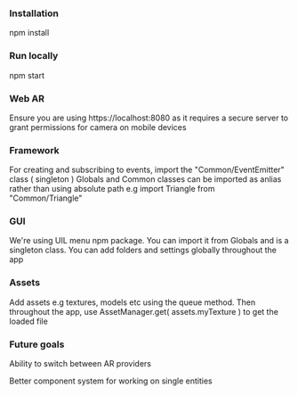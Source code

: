 ### Installation

npm install

### Run locally

npm start

### Web AR

Ensure you are using https://localhost:8080 as it requires a secure server to grant permissions for camera on mobile devices

### Framework

For creating and subscribing to events, import the "Common/EventEmitter" class ( singleton )
Globals and Common classes can be imported as anlias rather than using absolute path e.g import Triangle from "Common/Triangle"

### GUI

We're using UIL menu npm package. You can import it from Globals and is a singleton class. You can add folders and settings globally throughout the app

### Assets

Add assets e.g textures, models etc using the queue method. Then throughout the app, use AssetManager.get( assets.myTexture ) to get the loaded file

### Future goals

Ability to switch between AR providers

Better component system for working on single entities